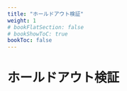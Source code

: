 ```yaml
---
title: "ホールドアウト検証"
weight: 1
# bookFlatSection: false
# bookShowToC: true
bookToc: false
---
```


# ホールドアウト検証

